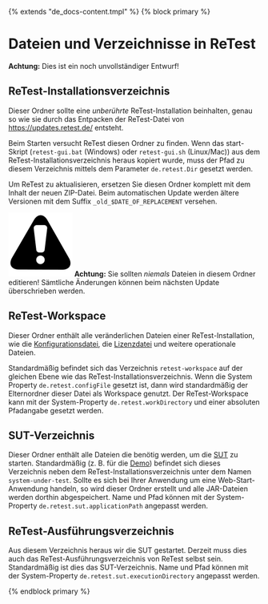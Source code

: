 {% extends "de_docs-content.tmpl" %} {% block primary %}

Dateien und Verzeichnisse in ReTest
===================================

**Achtung:** Dies ist ein noch unvollständiger Entwurf!

ReTest-Installationsverzeichnis
-------------------------------

Dieser Ordner sollte eine *unberührte* ReTest-Installation beinhalten, genau so wie sie durch das Entpacken der
ReTest-Datei von https://updates.retest.de/ entsteht.

Beim Starten versucht ReTest diesen Ordner zu finden. Wenn das start-Skript (`retest-gui.bat` (Windows) oder
`retest-gui.sh` (Linux/Mac)) aus dem ReTest-Installationsverzeichnis heraus kopiert wurde, muss der Pfad zu diesem
Verzeichnis mittels dem Parameter `de.retest.Dir` gesetzt werden.

Um ReTest zu aktualisieren, ersetzen Sie diesen Ordner komplett mit dem Inhalt der neuen ZIP-Datei. Beim automatischen
Update werden ältere Versionen mit dem Suffix `_old_$DATE_OF_REPLACEMENT` versehen.

![Warning](../../icons/warning.png) **Achtung:** Sie sollten *niemals* Dateien in diesem Ordner editieren! Sämtliche
Änderungen können beim nächsten Update überschrieben werden.

ReTest-Workspace
----------------

Dieser Ordner enthält alle veränderlichen Dateien einer ReTest-Installation, wie die
[Konfigurationsdatei](konfigurationsdatei.md), die [Lizenzdatei](lizenz.md) und weitere operationale Dateien.

Standardmäßig befindet sich das Verzeichnis `retest-workspace` auf der gleichen Ebene wie das
ReTest-Installationsverzeichnis. Wenn die System Property `de.retest.configFile` gesetzt ist, dann wird standardmäßig
der Elternordner dieser Datei als Workspace genutzt. Der ReTest-Workspace kann mit der System-Property
`de.retest.workDirectory` und einer absoluten Pfadangabe gesetzt werden.

SUT-Verzeichnis
---------------

Dieser Ordner enthält alle Dateien die benötig werden, um die [SUT](../testprozess/was-ist-die-sut.md) zu starten.
Standardmäßig (z. B. für die [Demo](https://update.retest.de/demo)) befindet sich dieses Verzeichnis neben dem
ReTest-Installationsverzeichnis unter dem Namen `system-under-test`. Sollte es sich bei Ihrer Anwendung um eine
Web-Start-Anwendung handeln, so wird dieser Ordner erstellt und alle JAR-Dateien werden dorthin abgespeichert. Name und
Pfad können mit der System-Property `de.retest.sut.applicationPath` angepasst werden.

ReTest-Ausführungsverzeichnis
-----------------------------

Aus diesem Verzeichnis heraus wir die SUT gestartet. Derzeit muss dies auch das ReTest-Ausführungsverzeichnis von ReTest
selbst sein. Standardmäßig ist dies das SUT-Verzeichnis. Name und Pfad können mit der System-Property
`de.retest.sut.executionDirectory` angepasst werden.

{% endblock primary %}

